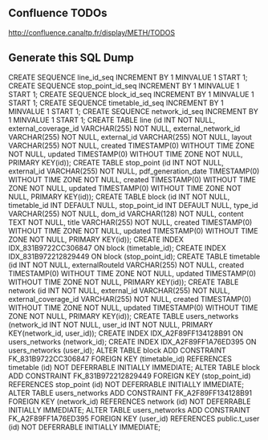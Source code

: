 
Confluence TODOs
-------------

http://confluence.canaltp.fr/display/METH/TODOS

Generate this SQL Dump
----------------------

CREATE SEQUENCE line_id_seq INCREMENT BY 1 MINVALUE 1 START 1;
CREATE SEQUENCE stop_point_id_seq INCREMENT BY 1 MINVALUE 1 START 1;
CREATE SEQUENCE block_id_seq INCREMENT BY 1 MINVALUE 1 START 1;
CREATE SEQUENCE timetable_id_seq INCREMENT BY 1 MINVALUE 1 START 1;
CREATE SEQUENCE network_id_seq INCREMENT BY 1 MINVALUE 1 START 1;
CREATE TABLE line (id INT NOT NULL, external_coverage_id VARCHAR(255) NOT NULL, external_network_id VARCHAR(255) NOT NULL, external_id VARCHAR(255) NOT NULL, layout VARCHAR(255) NOT NULL, created TIMESTAMP(0) WITHOUT TIME ZONE NOT NULL, updated TIMESTAMP(0) WITHOUT TIME ZONE NOT NULL, PRIMARY KEY(id));
CREATE TABLE stop_point (id INT NOT NULL, external_id VARCHAR(255) NOT NULL, pdf_generation_date TIMESTAMP(0) WITHOUT TIME ZONE NOT NULL, created TIMESTAMP(0) WITHOUT TIME ZONE NOT NULL, updated TIMESTAMP(0) WITHOUT TIME ZONE NOT NULL, PRIMARY KEY(id));
CREATE TABLE block (id INT NOT NULL, timetable_id INT DEFAULT NULL, stop_point_id INT DEFAULT NULL, type_id VARCHAR(255) NOT NULL, dom_id VARCHAR(128) NOT NULL, content TEXT NOT NULL, title VARCHAR(255) NOT NULL, created TIMESTAMP(0) WITHOUT TIME ZONE NOT NULL, updated TIMESTAMP(0) WITHOUT TIME ZONE NOT NULL, PRIMARY KEY(id));
CREATE INDEX IDX_831B9722CC306847 ON block (timetable_id);
CREATE INDEX IDX_831B972212829449 ON block (stop_point_id);
CREATE TABLE timetable (id INT NOT NULL, externalRouteId VARCHAR(255) NOT NULL, created TIMESTAMP(0) WITHOUT TIME ZONE NOT NULL, updated TIMESTAMP(0) WITHOUT TIME ZONE NOT NULL, PRIMARY KEY(id));
CREATE TABLE network (id INT NOT NULL, external_id VARCHAR(255) NOT NULL, external_coverage_id VARCHAR(255) NOT NULL, created TIMESTAMP(0) WITHOUT TIME ZONE NOT NULL, updated TIMESTAMP(0) WITHOUT TIME ZONE NOT NULL, PRIMARY KEY(id));
CREATE TABLE users_networks (network_id INT NOT NULL, user_id INT NOT NULL, PRIMARY KEY(network_id, user_id));
CREATE INDEX IDX_A2F89FF134128B91 ON users_networks (network_id);
CREATE INDEX IDX_A2F89FF1A76ED395 ON users_networks (user_id);
ALTER TABLE block ADD CONSTRAINT FK_831B9722CC306847 FOREIGN KEY (timetable_id) REFERENCES timetable (id) NOT DEFERRABLE INITIALLY IMMEDIATE;
ALTER TABLE block ADD CONSTRAINT FK_831B972212829449 FOREIGN KEY (stop_point_id) REFERENCES stop_point (id) NOT DEFERRABLE INITIALLY IMMEDIATE;
ALTER TABLE users_networks ADD CONSTRAINT FK_A2F89FF134128B91 FOREIGN KEY (network_id) REFERENCES network (id) NOT DEFERRABLE INITIALLY IMMEDIATE;
ALTER TABLE users_networks ADD CONSTRAINT FK_A2F89FF1A76ED395 FOREIGN KEY (user_id) REFERENCES public.t_user (id) NOT DEFERRABLE INITIALLY IMMEDIATE;
